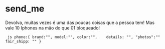 # send_me

Devolva, muitas vezes é uma das poucas coisas que a pessoa tem!
Mas vale 10 Iphones na mão do que 01 bloqueado!

`` js
phone:{
brand:"",
model:"",
color:"",   
details: "",
"photos":""
fair_shipp: ""
}``

